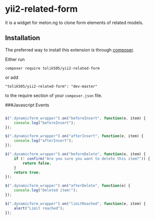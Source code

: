 yii2-related-form
===================

It is a widget for melon.ng to clone form elements of related models.

Installation
------------

The preferred way to install this extension is through [composer](http://getcomposer.org/download/).

Either run

```
composer require tolik505/yii2-related-form
```

or add

```
"tolik505/yii2-related-form": "dev-master"
```

to the require section of your `composer.json` file.

###Javascript Events

```javascript

$(".dynamicform_wrapper").on("beforeInsert", function(e, item) {
    console.log("beforeInsert");
});

$(".dynamicform_wrapper").on("afterInsert", function(e, item) {
    console.log("afterInsert");
});

$(".dynamicform_wrapper").on("beforeDelete", function(e, item) {
    if (! confirm("Are you sure you want to delete this item?")) {
        return false;
    }
    return true;
});

$(".dynamicform_wrapper").on("afterDelete", function(e) {
    console.log("Deleted item!");
});

$(".dynamicform_wrapper").on("limitReached", function(e, item) {
    alert("Limit reached");
});

```

